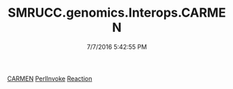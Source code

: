 ﻿---
title: SMRUCC.genomics.Interops.CARMEN
date: 7/7/2016 5:42:55 PM
---

[CARMEN](T-SMRUCC.genomics.Interops.CARMEN.CARMEN.html)
[PerlInvoke](T-SMRUCC.genomics.Interops.CARMEN.PerlInvoke.html)
[Reaction](T-SMRUCC.genomics.Interops.CARMEN.Reaction.html)
